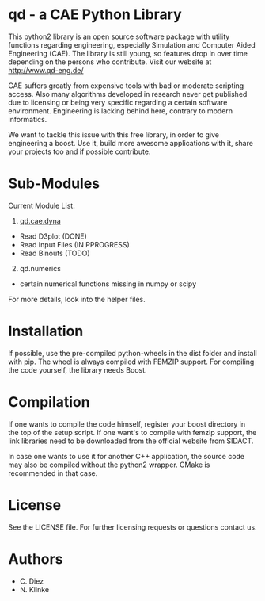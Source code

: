 

# qd - a CAE Python Library

This python2 library is an open source software package with utility functions regarding
engineering, especially Simulation and Computer Aided Engineering (CAE).
The library is still young, so features drop in over time depending on the
persons who contribute. Visit our website at http://www.qd-eng.de/

CAE suffers greatly from expensive tools with bad or moderate scripting access.
Also many algorithms developed in research never get published due to licensing
or being very specific regarding a certain software environment. Engineering is
lacking behind here, contrary to modern informatics.

We want to tackle this issue with this free library, in order to give engineering
a boost. Use it, build more awesome applications with it, share your projects
too and if possible contribute.

# Sub-Modules

Current Module List:

1. [qd.cae.dyna](https://github.com/qd-cae/qd/blob/master/QD_CAE_DYNA.md)
  - Read D3plot (DONE)
  - Read Input Files (IN PPROGRESS)
  - Read Binouts (TODO)
2. qd.numerics
  - certain numerical functions missing in numpy or scipy

For more details, look into the helper files.

# Installation

If possible, use the pre-compiled python-wheels in the dist folder and install with pip.
The wheel is always compiled with FEMZIP support. For compiling the code yourself,
the library needs Boost.

# Compilation

If one wants to compile the code himself, register your boost directory in the top of the setup script. If one want's to compile with femzip support, the link libraries
need to be downloaded from the official website from SIDACT.

In case one wants to use it for another C++ application, the source code may
also be compiled without the python2 wrapper. CMake is recommended in that case.

# License

See the LICENSE file.
For further licensing requests or questions contact us.

# Authors

- C. Diez
- N. Klinke
